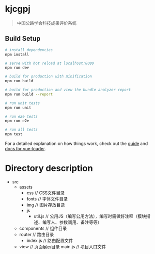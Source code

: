 # kjcgpj

> 中国公路学会科技成果评价系统

## Build Setup

``` bash
# install dependencies
npm install

# serve with hot reload at localhost:8080
npm run dev

# build for production with minification
npm run build

# build for production and view the bundle analyzer report
npm run build --report

# run unit tests
npm run unit

# run e2e tests
npm run e2e

# run all tests
npm test
```

For a detailed explanation on how things work, check out the [guide](http://vuejs-templates.github.io/webpack/) and [docs for vue-loader](http://vuejs.github.io/vue-loader).


# Directory description
- src
	- assets
		- css	// CSS文件目录
		- fonts	// 字体文件目录
		- img 	// 图片存放目录
		- js
			- util.js	// 公用JS（编写公用方法），编写时需做好注释（模块描述、编写人、参数调用、备注等等）
	- components	// 组件目录
	- router	// 路由目录
		- index.js	// 路由配置文件
	- view	// 页面展示目录
	main.js	// 项目入口文件
	